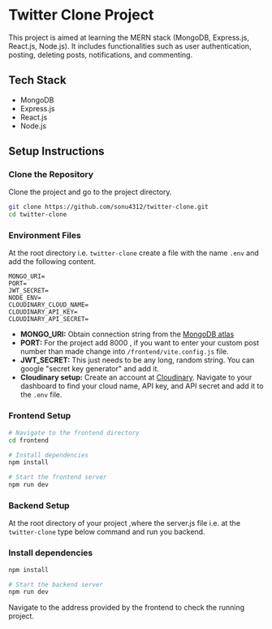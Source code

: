 
# Twitter Clone Project

This project is aimed at learning the MERN stack (MongoDB, Express.js, React.js, Node.js). It includes functionalities such as user authentication, posting, deleting posts, notifications, and commenting.

## Tech Stack
- MongoDB
- Express.js
- React.js
- Node.js

## Setup Instructions

### Clone the Repository
Clone the project and go to the project directory.

```bash
git clone https://github.com/sonu4312/twitter-clone.git
cd twitter-clone
```

### Environment Files

At the root directory i.e. `twitter-clone` create a file with the name `.env` and add the following content.
```plaintext
MONGO_URI=
PORT=
JWT_SECRET=
NODE_ENV=
CLOUDINARY_CLOUD_NAME=
CLOUDINARY_API_KEY=
CLOUDINARY_API_SECRET=
```
- **MONGO_URI:** Obtain connection string from the [MongoDB atlas](https://www.mongodb.com/cloud/atlas)
- **PORT:** For the project add 8000 , if you want to enter your custom post number than made change into `/frontend/vite.config.js` file.
- **JWT_SECRET:** This just needs to be any long, random string. You can google "secret key generator" and add it.
- **Cloudinary setup:** Create an account at [Cloudinary](https://cloudinary.com/). Navigate to your dashboard to find your cloud name, API key, and API secret and add it to the `.env` file.


### Frontend Setup

```bash
# Navigate to the frontend directory
cd frontend

# Install dependencies
npm install

# Start the frontend server
npm run dev
```

### Backend Setup
At the root directory of your project ,where the server.js file i.e. at the `twitter-clone` type below command and run you backend.

### Install dependencies

```bash
npm install

# Start the backend server
npm run dev
```
Navigate to the address provided by the frontend to check the running project.
